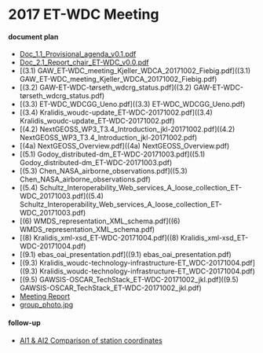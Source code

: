 # 2017 ET-WDC Meeting

#### document plan
* [Doc_1.1_Provisional_agenda_v0.1.pdf](Doc_1.1_Provisional_agenda_v0.1.pdf)
* [Doc_2.1_Report_chair_ET-WDC_v0.0.pdf](Doc_2.1_Report_chair_ET-WDC_v0.0.pdf)
* [(3.1) GAW_ET-WDC_meeting_Kjeller_WDCA_20171002_Fiebig.pdf]((3.1) GAW_ET-WDC_meeting_Kjeller_WDCA_20171002_Fiebig.pdf)
* [(3.2) GAW-ET-WDC-tørseth_wdcrg_status.pdf]((3.2) GAW-ET-WDC-tørseth_wdcrg_status.pdf)
* [(3.3) ET-WDC_WDCGG_Ueno.pdf]((3.3) ET-WDC_WDCGG_Ueno.pdf)
* [(3.4) Kralidis_woudc-update_ET-WDC-20171002.pdf]((3.4) Kralidis_woudc-update_ET-WDC-20171002.pdf)
* [(4.2) NextGEOSS_WP3_T3.4_Introduction_jkl-20171002.pdf]((4.2) NextGEOSS_WP3_T3.4_Introduction_jkl-20171002.pdf)
* [(4a) NextGEOSS_Overview.pdf]((4a) NextGEOSS_Overview.pdf)
* [(5.1) Godoy_distributed-dm_ET-WDC-20171003.pdf]((5.1) Godoy_distributed-dm_ET-WDC-20171003.pdf)
* [(5.3) Chen_NASA_airborne_observations.pdf]((5.3) Chen_NASA_airborne_observations.pdf)
* [(5.4) Schultz_Interoperability_Web_services_A_loose_collection_ET-WDC_20171003.pdf]((5.4) Schultz_Interoperability_Web_services_A_loose_collection_ET-WDC_20171003.pdf)
* [(6) WMDS_representation_XML_schema.pdf]((6) WMDS_representation_XML_schema.pdf)
* [(8) Kralidis_xml-xsd_ET-WDC-20171004.pdf]((8) Kralidis_xml-xsd_ET-WDC-20171004.pdf)
* [(9.1) ebas_oai_presentation.pdf]((9.1) ebas_oai_presentation.pdf)
* [(9.3) Kralidis_woudc-technology-infrastructure-ET_WDC-20171004.pdf]((9.3) Kralidis_woudc-technology-infrastructure-ET_WDC-20171004.pdf)
* [(9.5) GAWSIS-OSCAR_TechStack_ET-WDC-20171002_jkl.pdf]((9.5) GAWSIS-OSCAR_TechStack_ET-WDC-20171002_jkl.pdf)
* [Meeting Report](List-of-AI.pdf)
* [group_photo.jpg](group_photo.jpg)

#### follow-up

* [AI1 & AI2 Comparison of station coordinates](assessment_station_location-20190822.xlsx)
